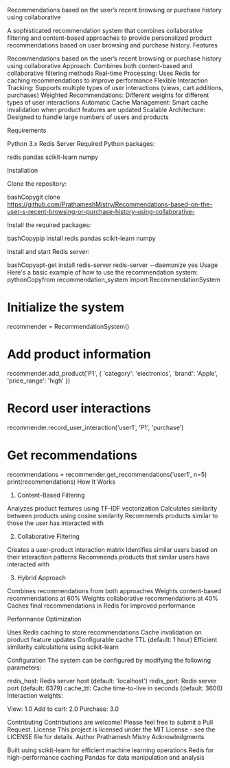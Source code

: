Recommendations based on the user’s recent browsing or purchase history using collaborative

A sophisticated recommendation system that combines collaborative filtering and content-based approaches to provide personalized product recommendations based on user browsing and purchase history.
Features

Recommendations based on the user’s recent browsing or purchase history using collaborative Approach:
Combines both content-based and collaborative filtering methods
Real-time Processing: Uses Redis for caching recommendations to improve performance
Flexible Interaction Tracking: Supports multiple types of user interactions (views, cart additions, purchases)
Weighted Recommendations: Different weights for different types of user interactions
Automatic Cache Management: Smart cache invalidation when product features are updated
Scalable Architecture: Designed to handle large numbers of users and products

Requirements

Python 3.x
Redis Server
Required Python packages:

redis
pandas
scikit-learn
numpy



Installation

Clone the repository:

bashCopygit clone https://github.com/PrathameshMistry/Recommendations-based-on-the-user-s-recent-browsing-or-purchase-history-using-collaborative-

Install the required packages:

bashCopypip install redis pandas scikit-learn numpy

Install and start Redis server:

bashCopyapt-get install redis-server
redis-server --daemonize yes
Usage
Here's a basic example of how to use the recommendation system:
pythonCopyfrom recommendation_system import RecommendationSystem

# Initialize the system
recommender = RecommendationSystem()

# Add product information
recommender.add_product('P1', {
    'category': 'electronics',
    'brand': 'Apple',
    'price_range': 'high'
})

# Record user interactions
recommender.record_user_interaction('user1', 'P1', 'purchase')

# Get recommendations
recommendations = recommender.get_recommendations('user1', n=5)
print(recommendations)
How It Works
1. Content-Based Filtering

Analyzes product features using TF-IDF vectorization
Calculates similarity between products using cosine similarity
Recommends products similar to those the user has interacted with

2. Collaborative Filtering

Creates a user-product interaction matrix
Identifies similar users based on their interaction patterns
Recommends products that similar users have interacted with

3. Hybrid Approach

Combines recommendations from both approaches
Weights content-based recommendations at 60%
Weights collaborative recommendations at 40%
Caches final recommendations in Redis for improved performance

Performance Optimization

Uses Redis caching to store recommendations
Cache invalidation on product feature updates
Configurable cache TTL (default: 1 hour)
Efficient similarity calculations using scikit-learn

Configuration
The system can be configured by modifying the following parameters:

redis_host: Redis server host (default: 'localhost')
redis_port: Redis server port (default: 6379)
cache_ttl: Cache time-to-live in seconds (default: 3600)
Interaction weights:

View: 1.0
Add to cart: 2.0
Purchase: 3.0



Contributing
Contributions are welcome! Please feel free to submit a Pull Request.
License
This project is licensed under the MIT License - see the LICENSE file for details.
Author
Prathamesh Mistry
Acknowledgments

Built using scikit-learn for efficient machine learning operations
Redis for high-performance caching
Pandas for data manipulation and analysis
